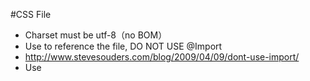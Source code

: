 #CSS File

* Charset must be utf-8（no BOM）
* Use <link /> to reference the file, DO NOT USE @Import
* http://www.stevesouders.com/blog/2009/04/09/dont-use-import/ 
* Use <style /> Only if it is used for single page.
* NO inline CSS pls! 
* No horizontal scrollbar in your code editor:
  that means, if the statement is too long, break it to into multiple lines, try utilize vertical space
  as much as you can.

#CSS Hacks?

If you requirement can be done by using [css media query](http://www.w3.org/TR/css3-mediaqueries/), then use it.

If there is better choice, such as etch is available in your page, we suggest you targeting browser this way:

    html.msie6 foobar {}
    html.msie7 foobar {}
    html.msie8 foobar {}
    html.msie9 foobar {}
    html.non-msie6-msie7 {} /* for better browser */
    html.non-html5browser foobar{}
    html.html5browser foobar{} /* for modern html5 browser */
    html.webkit foobar{}
    html.win foobar{}
    html.mac foobar{}
    html.linux foobar{}
    html.iphone foobar{}
    html.ios foobar{}
    html.ipad foobar{}
    html.winxp foobar{}
    html.qs-protocol-https foobar{} /* if we are under https */
    html.ornt-portrait foobar{} /* in portrait mode */
    html.ornt-landscape foobar{} /* in landscape mode */
    html.device-pixelrate-1 foobar{} /* default image quality */
    html.device-pixelrate-1.5 foobar{} /* hi-resolution quality image for retina screen */
    
For more, check out https://github.com/ETUI/ETUI/blob/master/lib/etch/tagger.js
  
However if there is no tagger available in your page, 
we suggest to targeting browser smartly by using superior syntax that older browser doesn't support:

    .selector .child{property:value;} /* for ie-6 */
    .selector > .child{property:value;} /* except ie-6 */

The last choice, CSS Hacks:

    .all-IE{property:value\9;}
    :root .IE-9{property:value\0/;}
    .gte-IE-8{property:value\0;}
    .lte-IE-7{*property:value;}
    .IE-7{+property:value;}
    .IE-6{_property:value;}
    .not-IE{property//:value;}
    @-moz-document url-prefix() { .firefox{property:value;} }
    @media all and (-webkit-min-device-pixel-ratio:0) { .webkit{property:value;} }
    @media all and (-webkit-min-device-pixel-ratio:10000),not all and (-webkit-min-device-pixel-ratio:0) { .opera{property:value;} }
    @media screen and (max-device-width: 480px) { .iphone-or-mobile-s-webkit{property:value;} }

## Unit

Using em carefully, generally it should be used for 2 purposes:

1.  In IE, there is an option to change text size, 
using em allowing user to change the text size in web page by using that option in IE. 
Vice versa, if you fixed the font size with `px` or `pt`, the text size will not change when user changed the option. 
**but keep in mind that it also break  your layout when the original ‘design’ is fixed 
or your didn’t properly make your html structure flexible enough.**
for example, in current global SP, if you look at the 3 step section, the background is fixed size, that means once you enlarge the font size your layout will be broken.
In modern browser other than IE, people simply zoom in the whole page rather than just text so there is no such problem
2.	Em is better for code maintenance, says if title font size is always 2 times of normal text size, why no set title font size to 2em? Once you modified the text size, title size will be automatically changed also.


#Common CSS classes

##State indicateors

###et-active
Indicate current tab/slide/whatelse is in active state.

###et-disabled
Indicate current ui component is disabled.

###et-enabled
Indicate current ui component is enabled.

###et-error
Indicate the validation failed on current element

##Pseudo Class Replacement

###et-first
A replacement for :first-child for older browser such as IE6

###et-last

##Position Indicator

###et-opening

###et-closing

###et-north

###et-south

###et-west

###et-east

##DOM Structure Indicator

###et-top

###et-bottom

###et-inner

###et-outer

###et-cnt
The actuall content area (wrapping the text)

##Form elements

###et-field
The wrapping element

###et-field-text
The text input area

## Modules

### borderable

#JavaScript 

##Rules

1. Try best not to pollute global object, including but not limits to `window`, 
   built in objects and their prototypes, `jQuery.fn` ...
2. If you do need to expose an global object, make sure it is under proper name space, 
   for example, `etPage.project.page.func`
3. JS files in under rootapp (/_scripts/, /widgets/) are meant to be shared across project, 
   you can reference to it directly in your project. 
   The other js files are not meant to be shared by the other projects. If you do want to use a file from
   the other project, please make a copy of that to your own project directory.
4. If you want to reference 3rd party javascript files, keep in mind that those api providers may not always available
   due to network or server maintenance issue. for example, if you are in China mainland, than you wouldn't have
   access to youtube.com and some google apis.
   so in order to avoid from above issues, we suggest:
   1. Try load the api asynchronously rather than put the `<script />` tag directly into page.
   2. If the api provider does not support asynchronously loading, e.g. there are document.write() inside the js file
      so it breaks our page if we load it asynchronously, we should consider copy the js file to our server, or use 
      an `<iframe />` to wrap the content.
5. Never add script that linked to ETFileMergeHandler.ashx? manually, script that starts with ETFileMergeHandler.ashx? 
   usually means it is merged automatically together by backend service, adding the merged link means adding a lot of 
   script that unnecessary for current page and very error-prone.

##Naming convention

1. lowerCamelCase for local variables or namespace.

2. UPPER_CASE_FOR_CONSTANTS

3. prefix with _underline for virtual member or private member

4. Recommand to use ''var prvt = {}'' in your closure to holds all private methods.

5. Small **simple** words for namespaces.

6. Add prefix $ to jQuery object.

7. UpperCamelCase for constructors.
